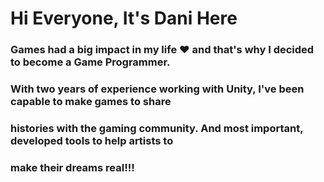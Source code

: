 # Hi Everyone, It's Dani Here

### Games had a big impact in my life ❤ and that's why I decided to become a Game Programmer.
### With two years of experience working with Unity, I've been capable to make games to share
### histories with the gaming community. And most important, developed tools to help artists to
### make their dreams real!!! 

<!--
**Danilock/Danilock** is a ✨ _special_ ✨ repository because its `README.md` (this file) appears on your GitHub profile.

Here are some ideas to get you started:

- 🔭 I’m currently working on ...
- 🌱 I’m currently learning ...
- 👯 I’m looking to collaborate on ...
- 🤔 I’m looking for help with ...
- 💬 Ask me about ...
- 📫 How to reach me: ...
- 😄 Pronouns: ...
- ⚡ Fun fact: ...
-->
